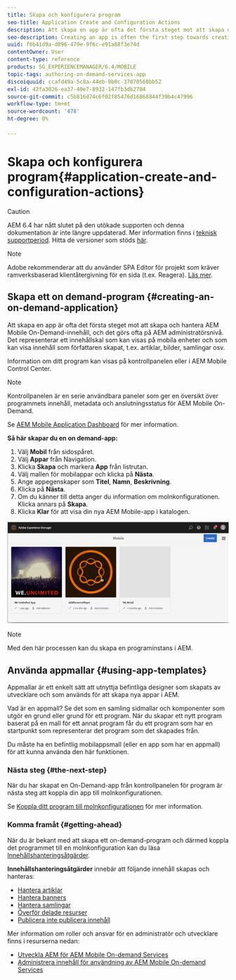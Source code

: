 ```yaml
---
title: Skapa och konfigurera program
seo-title: Application Create and Configuration Actions
description: Att skapa en app är ofta det första steget mot att skapa och hantera AEM Mobile On-Demand-innehåll. Följ den här sidan om du vill veta mer.
seo-description: Creating an app is often the first step towards creating and managing AEM Mobile On-Demand content. Follow this page to learn more.
uuid: f6b41d9a-d896-479e-9f6c-e91a88f3e74d
contentOwner: User
content-type: reference
products: SG_EXPERIENCEMANAGER/6.4/MOBILE
topic-tags: authoring-on-demand-services-app
discoiquuid: ccafd49a-5c8a-44eb-9b0c-37070560bb52
exl-id: 42fa3026-ea37-40e7-8932-147fb3db2784
source-git-commit: c5b816d74c6f02f85476d16868844f39b4c47996
workflow-type: tm+mt
source-wordcount: '478'
ht-degree: 0%

---
```


# Skapa och konfigurera program{#application-create-and-configuration-actions}

>[!CAUTION]
>
>AEM 6.4 har nått slutet på den utökade supporten och denna dokumentation är inte längre uppdaterad. Mer information finns i [teknisk supportperiod](https://helpx.adobe.com/support/programs/eol-matrix.html). Hitta de versioner som stöds [här](https://experienceleague.adobe.com/docs/).

>[!NOTE]
>
>Adobe rekommenderar att du använder SPA Editor för projekt som kräver ramverksbaserad klientåtergivning för en sida (t.ex. Reagera). [Läs mer](/help/sites-developing/spa-overview.md).

## Skapa ett on demand-program {#creating-an-on-demand-application}

Att skapa en app är ofta det första steget mot att skapa och hantera AEM Mobile On-Demand-innehåll, och det görs ofta på AEM administratörsnivå. Det representerar ett innehållskal som kan visas på mobila enheter och som kan visa innehåll som författaren skapat, t.ex. artiklar, bilder, samlingar osv.

Information om ditt program kan visas på kontrollpanelen eller i AEM Mobile Control Center.

>[!NOTE]
>
>Kontrollpanelen är en serie användbara paneler som ger en översikt över programmets innehåll, metadata och anslutningsstatus för AEM Mobile On-Demand.
>
>Se [AEM Mobile Application Dashboard](/help/mobile/mobile-apps-ondemand-application-dashboard.md) för mer information.

**Så här skapar du en on demand-app:**

1. Välj **Mobil** från sidospåret.
1. Välj **Appar** från Navigation.
1. Klicka **Skapa** och markera **App** från listrutan.
1. Välj mallen för mobilappar och klicka på **Nästa**.
1. Ange appegenskaper som **Titel**, **Namn**, **Beskrivning**.
1. Klicka på **Nästa**.
1. Om du känner till detta anger du information om molnkonfigurationen. Klicka annars på **Skapa**.
1. Klicka **Klar** för att visa din nya AEM Mobile-app i katalogen.

![chlimage_1](assets/chlimage_1.gif)

>[!NOTE]
>
>Med den här processen kan du skapa en programinstans i AEM.

## Använda appmallar {#using-app-templates}

Appmallar är ett enkelt sätt att utnyttja befintliga designer som skapats av utvecklare och som används för att skapa nya appar i AEM.

Vad är en appmall? Se det som en samling sidmallar och komponenter som utgör en grund eller grund för ett program.
När du skapar ett nytt program baserat på en mall för ett annat program får du ett program som har en startpunkt som representerar det program som det skapades från.

Du måste ha en befintlig mobilappsmall (eller en app som har en appmall) för att kunna använda den här funktionen.

### Nästa steg {#the-next-step}

När du har skapat en On-Demand-app från kontrollpanelen för program är nästa steg att koppla din app till molnkonfigurationen.

Se [Koppla ditt program till molnkonfigurationen](/help/mobile/mobile-on-demand-associating-an-on-demand-app-to-cloud-configuration.md) för mer information.

### Komma framåt {#getting-ahead}

När du är bekant med att skapa ett on-demand-program och därmed koppla det programmet till en molnkonfiguration kan du läsa [Innehållshanteringsåtgärder](/help/mobile/mobile-apps-ondemand-manage-content-ondemand.md).

**Innehållshanteringsåtgärder** innebär att följande innehåll skapas och hanteras:

* [Hantera artiklar](/help/mobile/mobile-on-demand-managing-articles.md)
* [Hantera banners](/help/mobile/mobile-on-demand-managing-banners.md)
* [Hantera samlingar](/help/mobile/mobile-on-demand-managing-collections.md)
* [Överför delade resurser](/help/mobile/mobile-on-demand-shared-resources.md)
* [Publicera inte publicera innehåll](/help/mobile/mobile-on-demand-publishing-unpublishing.md)

Mer information om roller och ansvar för en administratör och utvecklare finns i resurserna nedan:

* [Utveckla AEM för AEM Mobile On-demand Services](/help/mobile/aem-mobile-on-demand.md)
* [Administrera innehåll för användning av AEM Mobile On-demand Services](/help/mobile/aem-mobile.md)
